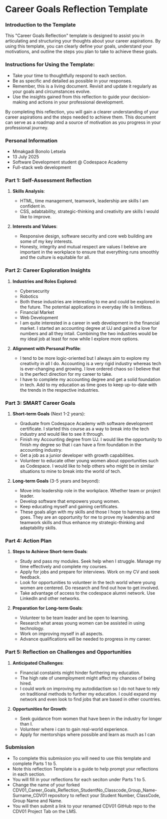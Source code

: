 
# Career Goals Reflection Template

### Introduction to the Template

This "Career Goals Reflection" template is designed to assist you in articulating and structuring your thoughts about your career aspirations. By using this template, you can clearly define your goals, understand your motivations, and outline the steps you plan to take to achieve these goals.

### Instructions for Using the Template:

- Take your time to thoughtfully respond to each section.
- Be as specific and detailed as possible in your responses.
- Remember, this is a living document. Revisit and update it regularly as your goals and circumstances evolve.
- Use the insights gained from this reflection to guide your decision-making and actions in your professional development.

By completing this reflection, you will gain a clearer understanding of your career aspirations and the steps needed to achieve them. This document can serve as a roadmap and a source of motivation as you progress in your professional journey.

### Personal Information

- Mmakgadi Bonolo Letsela
- 13 July 2025
- Software Development student @ Codespace Academy
- Full-stack web development

### Part 1: Self-Assessment Reflection

1. **Skills Analysis**:
    
    - HTML, time management, teamwork, leadership are skills I am confident in.
    - CSS, adabtability, strategic-thinking and creativity are skills I would like to improve.
2. **Interests and Values**:
    
    - Responsive design, software security and core web building are some of my key interests.
    - Honesty, integrity and mutual respect are values I beleive are important in the workplace to ensure that everything runs smoothly and the culture is equitable for all. 

### Part 2: Career Exploration Insights

1. **Industries and Roles Explored**:
    
    - Cybersecurity 
    - Robotics
    - Both these industries are interesting to me and could be explored in the future. The potential applications in everyday life is limitless. 
    - Financial Market
    - Web Development
    - I am quite interested in a career in web development in the financial market. I started an accounting degree at UJ and gained a love for numbers and all they intail. Combining the two industries would be my ideal job at least for now while I explore more options. 
2. **Alignment with Personal Profile**:
    
    - I tend to be more logic-oriented but I always aim to explore my creativity in all I do. Accounting is a very rigid industry whereas tech is ever-changing and growing. I love ordered chaos so I believe that is the perfect direction for my career to take.
    - I have to complete my accounting degree and get a solid foundation in tech. Add to my education as time goes to keep up-to-date with the trends in the respective industries. 

### Part 3: SMART Career Goals

1. **Short-term Goals** (Next 1-2 years):
    
   - Graduate from Codespace Academy with software development certificate. I started this course as a way to break into the tech industry and would like to see it through. 
   - Finish my Accounting degree from UJ. I would like the opportunity to finish my degree so that i can have a firm foundation in the accounting industry. 
   - Get a job as a junior developer with growth capabilities. 
   - Volunteer to educate other young women about opportunities such as Codespace. I would like to help others who might be in similar situations to mine to break into the world of tech. 

   
3. **Long-term Goals** (3-5 years and beyond):
    
    - Move into leadership role in the workplace. Whether team or project leader.
    - Develop software that empowers young women.
    - Keep educating myself and gaining certificates.
    - These goals align with my skills and those I hope to harness as time goes. They are an opportunity for me to prove my leadership and teamwork skills and thus enhance my strategic-thinking and adaptability skills. 

### Part 4: Action Plan

1. **Steps to Achieve Short-term Goals**:
    
    - Study and pass my modules. Seek help when I struggle. Manage my time effectively and complete my courses.
    - Apply for jobs and prepare for interviews. Work on my CV and seek feedback. 
    - Look for opportunities to volunteer in the tech world where young women are centered. Do research and find out how to get involved. 
    - Take advantage of access to the codespace alumni network. Use LinkedIn and other networks.
2. **Preparation for Long-term Goals**:
    
    - Volunteer to be team leader and be open to learning.
    - Research what areas young women can be assisted in using technology.
    - Work on improving myself in all aspects. 
    - Advance qualifications will be needed to progress in my career. 

### Part 5: Reflection on Challenges and Opportunities

1. **Anticipated Challenges**:
    
    - Financial constaints might hinder furthering my education.
    - The high rate of unemployment might affect my chances of being hired.
    - I could work on improving my autodidactism so I do not have to rely on traditional methods to further my education. I could expand my network and even look to find jobs that are based in other countries. 
2. **Opportunities for Growth**:
    
    - Seek guidance from women that have been in the industry for longer than I.
    - Volunteer where i can to gain real-world experience.
    - Apply for mentorships where possible and learn as much as I can
   
   
### Submission

- To complete this submission you will need to use this template and complete Parts 1 to 5.
- Note this reflection Template is a guide to help prompt your reflections in each section.
- You will fill in your reflections for each seciton under Parts 1 to 5.
- Change the name of your forked CDV01_Career_Goals_Reflection_StudentNo_Classcode_Group_Name-Surname_CDV01 repository to reflect your Student Number, ClassCode, Group Name and Name.
- You will then submit a link to your renamed CDV01 GitHub repo to the CDV01 Project Tab on the LMS.


